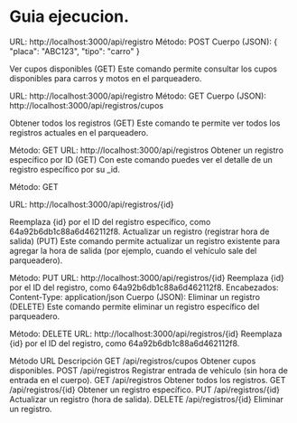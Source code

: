 # Guia ejecucion.

URL: http://localhost:3000/api/registro
Método: POST
Cuerpo (JSON):
{
  "placa": "ABC123",
"tipo": "carro"
}

Ver cupos disponibles (GET)
Este comando permite consultar los cupos disponibles para carros y motos en el parqueadero.



URL: http://localhost:3000/api/registro
Método: GET
Cuerpo (JSON): http://localhost:3000/api/registros/cupos

Obtener todos los registros (GET)
Este comando te permite ver todos los registros actuales en el parqueadero.

Método: GET
URL: http://localhost:3000/api/registros
Obtener un registro específico por ID (GET)
Con este comando puedes ver el detalle de un registro específico por su _id.

Método: GET

URL: http://localhost:3000/api/registros/{id}

Reemplaza {id} por el ID del registro específico, como 64a92b6db1c88a6d462112f8.
Actualizar un registro (registrar hora de salida) (PUT)
Este comando permite actualizar un registro existente para agregar la hora de salida (por ejemplo, cuando el vehículo sale del parqueadero).

Método: PUT
URL: http://localhost:3000/api/registros/{id}
Reemplaza {id} por el ID del registro, como 64a92b6db1c88a6d462112f8.
Encabezados:
Content-Type: application/json
Cuerpo (JSON):
Eliminar un registro (DELETE)
Este comando permite eliminar un registro específico del parqueadero.

Método: DELETE
URL: http://localhost:3000/api/registros/{id}
Reemplaza {id} por el ID del registro, como 64a92b6db1c88a6d462112f8.

Método	URL	Descripción
GET	/api/registros/cupos	Obtener cupos disponibles.
POST	/api/registros	Registrar entrada de vehículo (sin hora de entrada en el cuerpo).
GET	/api/registros	Obtener todos los registros.
GET	/api/registros/{id}	Obtener un registro específico.
PUT	/api/registros/{id}	Actualizar un registro (hora de salida).
DELETE	/api/registros/{id}	Eliminar un registro.
